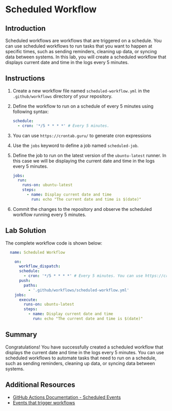 # Scheduled Workflow

## Introduction

Scheduled workflows are workflows that are triggered on a schedule. You can use scheduled workflows to run tasks that you want to happen at specific times, such as sending reminders, cleaning up data, or syncing data between systems. In this lab, you will create a scheduled workflow that displays current date and time in the logs every 5 minutes.

## Instructions

1. Create a new workflow file named `scheduled-workflow.yml` in the `.github/workflows` directory of your repository.

2. Define the workflow to run on a schedule of every 5 minutes using following syntax:

   ```yaml
   schedule:
     - cron: '*/5 * * * *' # Every 5 minutes.
   ```

3. You can use `https://crontab.guru/` to generate cron expressions

4. Use the `jobs` keyword to define a job named `scheduled-job`.

5. Define the job to run on the latest version of the `ubuntu-latest` runner. In this case we will be displaying the current date and time in the logs every 5 minutes.

   ```yaml
   jobs:
     run:
       runs-on: ubuntu-latest
       steps:
         - name: Display current date and time
           run: echo "The current date and time is $(date)"
   ```

6. Commit the changes to the repository and observe the scheduled workflow running every 5 minutes.

## Lab Solution

The complete workflow code is shown below:

```YAML
  name: Scheduled Workflow

    on:
      workflow_dispatch:
      schedule:
        - cron: '*/5 * * * *' # Every 5 minutes. You can use https://crontab.guru/ to generate cron expressions
      push:
        paths:
          - '.github/workflows/scheduled-workflow.yml'
    jobs:
      execute:
        runs-on: ubuntu-latest
        steps:
          - name: Display current date and time
            run: echo "The current date and time is $(date)"

```

## Summary

Congratulations! You have successfully created a scheduled workflow that displays the current date and time in the logs every 5 minutes. You can use scheduled workflows to automate tasks that need to run on a schedule, such as sending reminders, cleaning up data, or syncing data between systems.

## Additional Resources

- [GitHub Actions Documentation - Scheduled Events](https://docs.github.com/en/actions/learn-github-actions/events-that-trigger-workflows#scheduled-events)
- [Events that trigger workflows](https://docs.github.com/en/actions/learn-github-actions/events-that-trigger-workflows)
